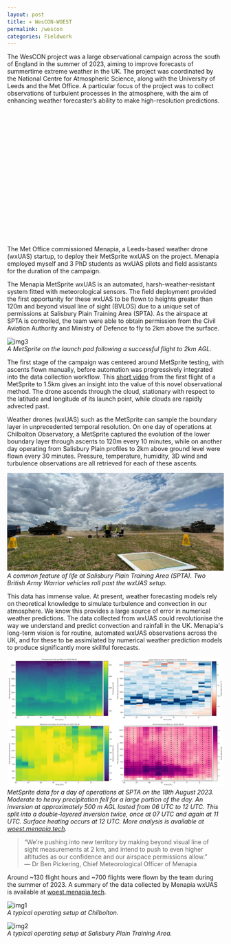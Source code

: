 ```yaml
---
layout: post
title: ✈️ WesCON-WOEST
permalink: /wescon
categories: Fieldwork
---
```


The WesCON project was a large observational campaign across the south of England in the summer of 2023, aiming to improve forecasts of summertime extreme weather in the UK. The project was coordinated by the National Centre for Atmospheric Science, along with the University of Leeds and the Met Office. A particular focus of the project was to collect observations of turbulent processes in the atmosphere, with the aim of enhancing weather forecaster’s ability to make high-resolution predictions.

<link rel="stylesheet" href="https://unpkg.com/leaflet@1.9.4/dist/leaflet.css" crossorigin="" />
<script src="https://unpkg.com/leaflet@1.9.4/dist/leaflet.js" crossorigin=""></script>

<div id="map" style="height: 300px; width: 100%; margin-top: 1em;"></div>

<script>
document.addEventListener("DOMContentLoaded", function () {
  var map = L.map('map').setView([51, -2], 6);
  L.tileLayer('https://tile.openstreetmap.org/{z}/{x}/{y}.png', {
    attribution: '© OpenStreetMap contributors'
  }).addTo(map); 
  // Define custom red and green icons
  var blueIcon = new L.Icon({
    iconUrl: 'https://raw.githubusercontent.com/pointhi/leaflet-color-markers/master/img/marker-icon-blue.png',
    shadowUrl: 'https://unpkg.com/leaflet@1.9.4/dist/images/marker-shadow.png',
    iconSize: [25, 41],
    iconAnchor: [12, 41],
    popupAnchor: [1, -34],
    shadowSize: [41, 41]
  });

  // Apply colored markers
  L.marker([51.21820306308792, -1.98713705737431], { icon: blueIcon }).addTo(map)
    .bindPopup('Salisbury Plain Training Area');
});
</script>

The Met Office commissioned Menapia, a Leeds-based weather drone (wxUAS) startup, to deploy their MetSprite wxUAS on the project. Menapia employed myself and 3 PhD students as wxUAS pilots and field assistants for the duration of the campaign.

The Menapia MetSprite wxUAS is an automated, harsh-weather-resistant system fitted with meteorological sensors. The field deployment provided the first opportunity for these wxUAS to be flown to heights greater than 120m and beyond visual line of sight (BVLOS) due to a unique set of permissions at Salisbury Plain Training Area (SPTA). As the airspace at SPTA is controlled, the team were able to obtain permission from the Civil Aviation Authority and Ministry of Defence to fly to 2km above the surface.

![img3](/assets/wescon/20230815_164810.jpg)  
*A MetSprite on the launch pad following a successful flight to 2km AGL.*

The first stage of the campaign was centered around MetSprite testing, with ascents flown manually, before automation was progressively integrated into the data collection workflow. This [short video](https://ncas.ac.uk/scientists-capture-small-weather-sensing-drone-flight-up-to-2km/) from the first flight of a MetSprite to 1.5km gives an insight into the value of this novel observational method. The drone ascends through the cloud, stationary with respect to the latitude and longitude of its launch point, while clouds are rapidly advected past.

Weather drones (wxUAS) such as the MetSprite can sample the boundary layer in unprecedented temporal resolution. On one day of operations at Chilbolton Observatory, a MetSprite captured the evolution of the lower boundary layer through ascents to 120m every 10 minutes, while on another day operating from Salisbury Plain profiles to 2km above ground level were flown every 30 minutes. Pressure, temperature, humidity, 3D wind and turbulence observations are all retrieved for each of these ascents.

![img5](/assets/wescon/Screenshot_20230629_155025_WhatsApp.jpg)  
*A common feature of life at Salisbury Plain Training Area (SPTA). Two British Army Warrior vehicles roll past the wxUAS setup.*

This data has immense value. At present, weather forecasting models rely on theoretical knowledge to simulate turbulence and convection in our atmosphere. We know this provides a large source of error in numerical weather predictions. The data collected from wxUAS could revolutionise the way we understand and predict convection and rainfall in the UK. Menapia's long-term vision is for routine, automated wxUAS observations across the UK, and for these to be assimilated by numerical weather prediction models to produce significantly more skillful forecasts.

![img4](/assets/wescon/Metsprite_data_collage.jpg)  
*MetSprite data for a day of operations at SPTA on the 18th August 2023. Moderate to heavy precipitation fell for a large portion of the day. An inversion at approximately 500 m AGL lasted from 06 UTC to 12 UTC. This split into a double-layered inversion twice, once at 07 UTC and again at 11 UTC. Surface heating occurs at 12 UTC. More analysis is available at [woest.menapia.tech](https://woest.menapia.tech/).*

> “We’re pushing into new territory by making beyond visual line of sight measurements at 2 km, and intend to push to even higher altitudes as our confidence and our airspace permissions allow.”  
> — Dr Ben Pickering, Chief Meteorological Officer of Menapia

Around ~130 flight hours and ~700 flights were flown by the team during the summer of 2023. A summary of the data collected by Menapia wxUAS is available at [woest.menapia.tech](https://woest.menapia.tech/). 

![img1](/assets/wescon/20230720_142929.jpg)  
*A typical operating setup at Chilbolton.*

![img2](/assets/wescon/20230815_123603.jpg)  
*A typical operating setup at Salisbury Plain Training Area.*
